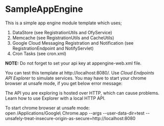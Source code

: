 # SampleAppEngine

This is a simple app engine module template which uses;

<ol>
<li>DataStore (see RegistrationUtils and OfyService)</li>
<li>Memcache (see RegistrationUtils and CacheUtils)</li>
<li>Google Cloud Messaging Registration and Notification (see RegistrationEndpoint and NotifyServlet)</li>
<li>Cron Tasks (see cron.xml)</li>
</ol>

<b>NOTE:</b> Do not forget to set your api key at appengine-web.xml file.

You can test this template at http://localhost:8080/. Use <i>Cloud Endpoints API Explorer</i> to simulate services. You may have to start your chrome browser at unsafe mode, if you get below error message:
<p>
The API you are exploring is hosted over HTTP, which can cause problems. Learn how to use Explorer with a local HTTP API.
</p>

To start chrome browser at unsafe mode: <br/>
open /Applications/Google\ Chrome.app --args --user-data-dir=test --unsafely-treat-insecure-origin-as-secure=http://localhost:8080
